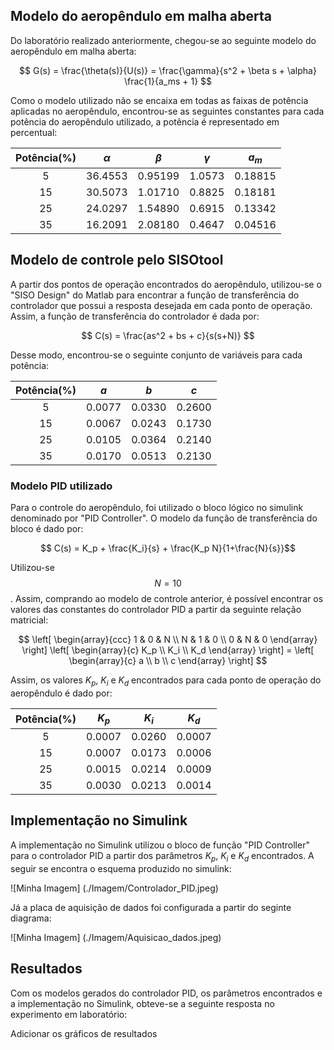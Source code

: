 ## Modelo do aeropêndulo em malha aberta

Do laboratório realizado anteriormente, chegou-se ao seguinte modelo do aeropêndulo em malha aberta:

$$ G(s) = \frac{\theta(s)}{U(s)} = \frac{\gamma}{s^2 + \beta s + \alpha} \frac{1}{a_ms + 1} $$

Como o modelo utilizado não se encaixa em todas as faixas de potência aplicadas no aeropêndulo, encontrou-se as seguintes constantes para cada potência do aeropêndulo utilizado, a potência é representado em percentual:

| Potência(%) | $\alpha$ | $\beta$ | $\gamma$ |         $a_m$        |
|:-----------:|:--------:|:-------:|:--------:|:--------------------:|
|      5      | 36.4553  | 0.95199 |  1.0573  |        0.18815       |
|      15     | 30.5073  | 1.01710 |  0.8825  |        0.18181       |
|      25     | 24.0297  | 1.54890 |  0.6915  |        0.13342       |
|      35     | 16.2091  | 2.08180 |  0.4647  |        0.04516       |

## Modelo de controle pelo SISOtool

A partir dos pontos de operação encontrados do aeropêndulo, utilizou-se o "SISO Design" do Matlab para encontrar a função de transferência do controlador que possui a resposta desejada em cada ponto de operação. Assim, a função de transferência do controlador é dada por:

$$  C(s) = \frac{as^2 + bs + c}{s(s+N)}  $$

Desse modo, encontrou-se o seguinte conjunto de variáveis para cada potência:

| Potência(%) |    $a$   |   $b$   |    $c$   |
|:-----------:|:--------:|:-------:|:--------:|
|      5      |  0.0077  | 0.0330  |  0.2600  |
|      15     |  0.0067  | 0.0243  |  0.1730  |
|      25     |  0.0105  | 0.0364  |  0.2140  |
|      35     |  0.0170  | 0.0513  |  0.2130  |

### Modelo PID utilizado

Para o controle do aeropêndulo, foi utilizado o bloco lógico no simulink denominado por "PID Controller". O modelo da função de transferência do bloco é dado por:

$$ C(s) = K_p + \frac{K_i}{s} + \frac{K_p N}{1+\frac{N}{s}}$$

Utilizou-se $$N = 10$$. Assim, comprando ao modelo de controle anterior, é possível encontrar os valores das constantes do controlador PID a partir da seguinte relação matricial:

$$  
\left[ \begin{array}{ccc}  
1 & 0 & N \\  
N & 1 & 0 \\  
0 & N & 0  
\end{array} \right]  
\left[ \begin{array}{c}  
K_p \\  
K_i \\  
K_d  
\end{array} \right] =  
\left[ \begin{array}{c}  
a \\  
b \\  
c  
\end{array} \right]  
$$

Assim, os valores $K_p$, $K_i$ e $K_d$ encontrados para cada ponto de operação do aeropêndulo é dado por:

| Potência(%) |   $K_p$   |   $K_i$  |   $K_d$   |
|:-----------:|:---------:|:--------:|:---------:|
|      5      |   0.0007  |  0.0260  |   0.0007  |
|      15     |   0.0007  |  0.0173  |   0.0006  |
|      25     |   0.0015  |  0.0214  |   0.0009  |
|      35     |   0.0030  |  0.0213  |   0.0014  |

## Implementação no Simulink

A implementação no Simulink utilizou o bloco de função "PID Controller" para o controlador PID a partir dos parâmetros $K_p$, $K_i$ e $K_d$ encontrados. A seguir se encontra o esquema produzido no simulink:

![Minha Imagem] (./Imagem/Controlador_PID.jpeg)

Já a placa de aquisição de dados foi configurada a partir do seginte diagrama:

![Minha Imagem] (./Imagem/Aquisicao_dados.jpeg)

## Resultados

Com os modelos gerados do controlador PID, os parâmetros encontrados e a implementação no Simulink, obteve-se a seguinte resposta no experimento em laboratório:

Adicionar os gráficos de resultados
